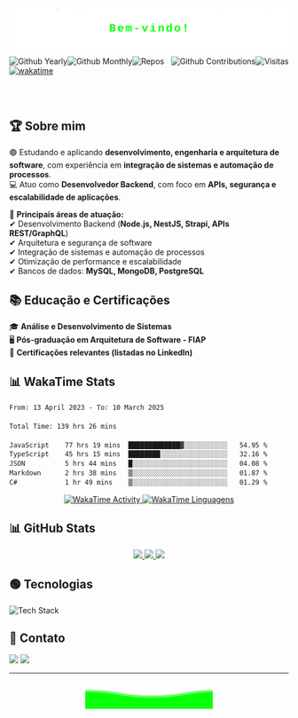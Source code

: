 <img src="./assets/svg/header.svg">

<img align="right" alt="Visitas" src="https://komarev.com/ghpvc/?username=MauricioGoulartt&label=Profile%20views&color=green&style=flat">
<img title="Github Yearly commits" alt="Github Yearly" align="left" src="https://badges.strrl.dev/years/MauricioGoulartt?style=flat&color=green&logo=github" />
<img title="Github Monthly commits" alt="Github Monthly" align="left" src="https://badges.strrl.dev/commits/monthly/MauricioGoulartt?style=flat&color=green" />
<img title="Github Contributions" alt="Github Contributions" align="right" src="https://badges.strrl.dev/contributions/all/MauricioGoulartt?color=green" />
<img title="Repos" alt="Repos" align="left" src="https://badges.strrl.dev/repos/MauricioGoulartt?style=flat&color=green" />

[![wakatime](https://wakatime.com/badge/user/c692ec5a-960c-464a-801e-8bcf7a77eb55/project/3eed53b6-8935-48a5-9b38-667f3b0be9a4.svg)](https://wakatime.com/badge/user/c692ec5a-960c-464a-801e-8bcf7a77eb55/project/3eed53b6-8935-48a5-9b38-667f3b0be9a4)

<br />
<br />

## 🏆 **Sobre mim**

🟢 Estudando e aplicando **desenvolvimento, engenharia e arquitetura de software**, com experiência em **integração de sistemas e automação de processos**.  
💻 Atuo como **Desenvolvedor Backend**, com foco em **APIs, segurança e escalabilidade de aplicações**.

📌 **Principais áreas de atuação:**  
✔ Desenvolvimento Backend (**Node.js, NestJS, Strapi, APIs REST/GraphQL**)  
✔ Arquitetura e segurança de software  
✔ Integração de sistemas e automação de processos  
✔ Otimização de performance e escalabilidade  
✔ Bancos de dados: **MySQL, MongoDB, PostgreSQL**

## 📚 **Educação e Certificações**

🎓 **Análise e Desenvolvimento de Sistemas**  
🖥️ **Pós-graduação em Arquitetura de Software - FIAP**  
📜 **Certificações relevantes (listadas no LinkedIn)**

## 📊 **WakaTime Stats**

<!--START_SECTION:waka-->

```txt
From: 13 April 2023 - To: 10 March 2025

Total Time: 139 hrs 26 mins

JavaScript    77 hrs 19 mins  █████████████▓░░░░░░░░░░░   54.95 %
TypeScript    45 hrs 15 mins  ████████░░░░░░░░░░░░░░░░░   32.16 %
JSON          5 hrs 44 mins   █░░░░░░░░░░░░░░░░░░░░░░░░   04.08 %
Markdown      2 hrs 38 mins   ▒░░░░░░░░░░░░░░░░░░░░░░░░   01.87 %
C#            1 hr 49 mins    ▒░░░░░░░░░░░░░░░░░░░░░░░░   01.29 %
```

<!--END_SECTION:waka-->

<div align="center">
  <a href="#">
        <img width="49.5%" src="https://wakatime.com/share/@c692ec5a-960c-464a-801e-8bcf7a77eb55/028c548e-4590-4c81-97be-63819ce7170e.svg?theme=dark&hide_border=true&background=000000&stroke=00FF00&ring=00FF00&fire=00FF00&currStreakLabel=00FF00" alt="WakaTime Activity" />
        <img width="49.5%" src="https://wakatime.com/share/@c692ec5a-960c-464a-801e-8bcf7a77eb55/311fa62f-e34e-4d71-a7c5-ac4a6343e3c8.svg?theme=dark&hide_border=true&background=000000&stroke=00FF00&ring=00FF00&fire=00FF00&currStreakLabel=00FF00" alt="WakaTime Linguagens" />
    </a>
</div>

## 📊 **GitHub Stats**

<div align="center">
  <a href="#">
    <img width="49.5%" src="https://github-readme-stats.vercel.app/api?username=MauricioGoulartt&show_icons=true&theme=dark&hide_border=true&bg_color=000000&title_color=00FF00&text_color=00FF00&icon_color=00FF00"/>
    <img width="49.5%" src="https://github-readme-streak-stats.herokuapp.com/?user=MauricioGoulartt&theme=dark&hide_border=true&background=000000&stroke=00FF00&ring=00FF00&fire=00FF00&currStreakLabel=00FF00"/>
    <img src="https://github-readme-activity-graph.vercel.app/graph?username=MauricioGoulartt&theme=react-dark&hide_border=true&bg_color=000000&color=00FF00&line=00FF00&title_color=00FF00"/>
  </a>
</div>

## 🟢 **Tecnologias**

<div>
  <img width="100%" src="https://skillicons.dev/icons?i=nodejs,nestjs,typescript,javascript,react,tailwind,azure,aws,docker,linux,graphql,postgres,mysql,mongo,expressjs,cs,dotnet,rabbitmq,postman&theme=dark" alt="Tech Stack" />
</div>

## 📩 **Contato**

<div>
  <a href="mailto:mauriciogoulart.1990@gmail.com"><img src="https://img.shields.io/badge/-Gmail-000000?style=for-the-badge&logo=gmail&logoColor=00FF00" target="_blank"></a>
  <a href="https://www.linkedin.com/in/mauriciogoulart/" target="_blank"><img src="https://img.shields.io/badge/-LinkedIn-000000?style=for-the-badge&logo=linkedin&logoColor=00FF00" target="_blank"></a>
</div>

---

<p align="center">
  <img href="#" src="./assets/svg/footer.svg" />
</p>
